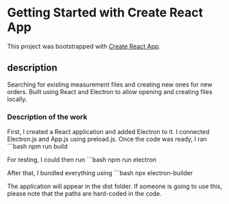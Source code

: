 # Getting Started with Create React App

This project was bootstrapped with [Create React App](https://github.com/facebook/create-react-app).

## description

Searching for existing measurement files and creating new ones for new orders.
Built using React and Electron to allow opening and creating files locally.

### Description of the work

First, I created a React application and added Electron to it. I connected Electron.js and App.js using preload.js. Once the code was ready, I ran 
´´´bash
npm run build

For testing, I could then run 
´´´bash
npm run electron

After that, I bundled everything using 
´´´bash
npx electron-builder

The application will appear in the dist folder. If someone is going to use this, please note that the paths are hard-coded in the code.
